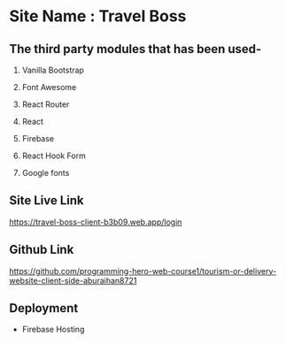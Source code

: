 # Site Name : Travel Boss

## The third party modules that has been used-

1. Vanilla Bootstrap

2. Font Awesome

3. React Router

4. React

5. Firebase

6. React Hook Form

7. Google fonts

## Site Live Link

https://travel-boss-client-b3b09.web.app/login

## Github Link

https://github.com/programming-hero-web-course1/tourism-or-delivery-website-client-side-aburaihan8721

## Deployment

- Firebase Hosting
